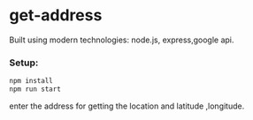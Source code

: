 # get-address
Built using modern technologies: node.js, express,google api.

### Setup:
```Bash
npm install
npm run start
```
enter the address for getting the location and latitude ,longitude.
